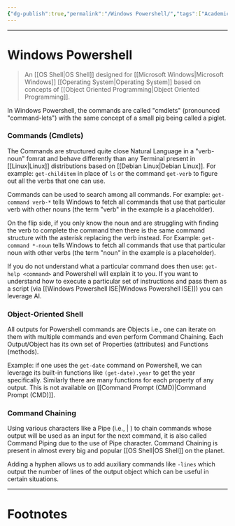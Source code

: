```yaml
---
{"dg-publish":true,"permalink":"/Windows Powershell/","tags":["Academics"]}
---
```



---
# Windows Powershell
> An [[OS Shell\|OS Shell]] designed for [[Microsoft Windows\|Microsoft Windows]] [[Operating System\|Operating System]] based on concepts of [[Object Oriented Programming\|Object Oriented Programming]].

In Windows Powershell, the commands are called "cmdlets" (pronounced "command-lets") with the same concept of a small pig being called a piglet.

### Commands (Cmdlets)
The Commands are structured quite close Natural Language in a "verb-noun" fomrat and behave differently than any Terminal present in [[Linux\|Linux]] distributions based on [[Debian Linux\|Debian Linux]].
For example: `get-childitem` in place of `ls` or the command `get-verb` to figure out all the verbs that one can use.

Commands can be used to search among all commands.
For example: `get-command verb-*` tells Windows to fetch all commands that use that particular verb with other nouns (the term "verb" in the example is a placeholder).

On the flip side, if you only know the noun and are struggling with finding the verb to complete the command then there is the same command structure with the asterisk replacing the verb instead. 
For Example: `get-command *-noun` tells Windows to fetch all commands that use that particular noun with other verbs (the term "noun" in the example is a placeholder).

If you do not understand what a particular command does then use: `get-help <command>` and Powershell will explain it to you. If you want to understand how to execute a particular set of instructions and pass them as a script (via [[Windows Powershell ISE\|Windows Powershell ISE]]) you can leverage AI.

### Object-Oriented Shell
All outputs for Powershell commands are Objects i.e., one can iterate on them with multiple commands and even perform Command Chaining. Each Output/Object has its own set of Properties (attributes) and Functions (methods).

Example: if one uses the `get-date` command on Powershell, we can leverage its built-in functions like `(get-date).year` to get the year specifically. Similarly there are many functions for each property of any output. This is not available on [[Command Prompt (CMD)\|Command Prompt (CMD)]].

### Command Chaining
Using various characters like a Pipe (i.e., | ) to chain commands whose output will be used as an input for the next command, it is also called Command Piping due to the use of Pipe character. Command Chaining is present in almost every big and popular [[OS Shell\|OS Shell]] on the planet.

Adding a hyphen allows us to add auxiliary commands like `-lines` which output the number of lines of the output object which can be useful in certain situations.


---
# Footnotes